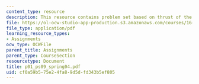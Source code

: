 ```yaml
---
content_type: resource
description: This resource contains problem set based on thrust of the engine.
file: https://ol-ocw-studio-app-production.s3.amazonaws.com/courses/16-01-unified-engineering-i-ii-iii-iv-fall-2005-spring-2006/cf0a59b575e24fa89d5dfd343b5ef805_p01_ps09_spring04.pdf
file_type: application/pdf
learning_resource_types:
- Assignments
ocw_type: OCWFile
parent_title: Assignments
parent_type: CourseSection
resourcetype: Document
title: p01_ps09_spring04.pdf
uid: cf0a59b5-75e2-4fa8-9d5d-fd343b5ef805
---
```

